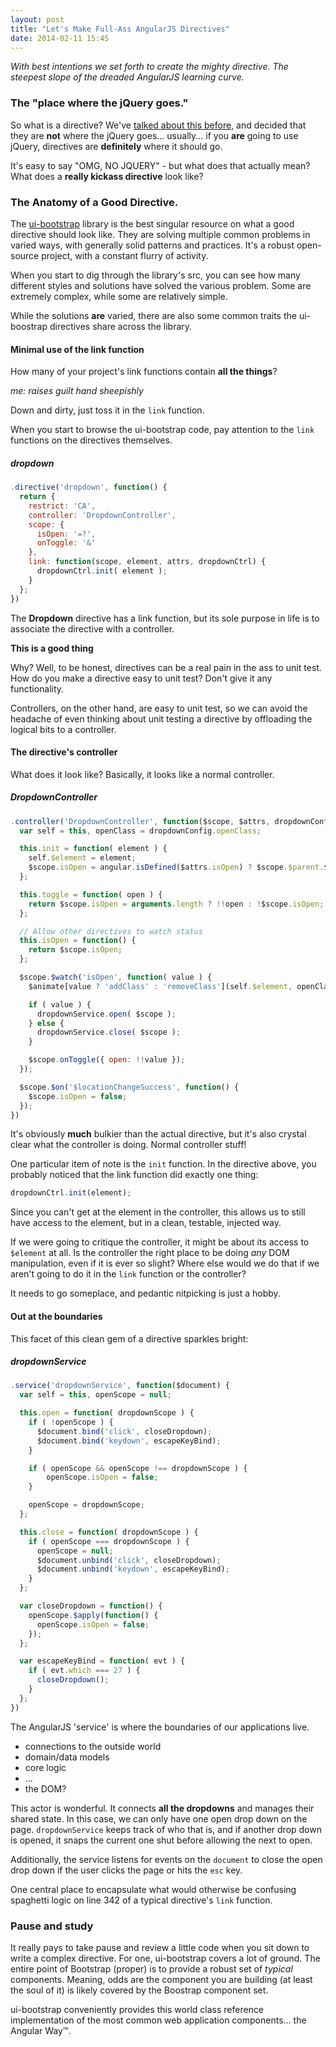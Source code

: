 ```yaml
---
layout: post
title: "Let's Make Full-Ass AngularJS Directives"
date: 2014-02-11 15:45
---
```


_With best intentions we set forth to create the mighty directive. The steepest slope of the dreaded AngularJS learning curve._

### The "place where the jQuery goes."

So what is a directive? We've [talked about this before](http://www.joelhooks.com/blog/2013/07/27/using-angularjs-stop-using-jquery-as-a-crutch/), and decided that they are **not** where the jQuery goes... usually... if you **are** going to use jQuery, directives are **definitely** where it should go.

It's easy to say "OMG, NO JQUERY" - but what does that actually mean? What does a **really kickass directive** look like?

### The Anatomy of a Good Directive.

The [ui-bootstrap](https://github.com/angular-ui/bootstrap) library is the best singular resource on what a good directive should look like. They are solving multiple common problems in varied ways, with generally solid patterns and practices. It's a robust open-source project, with a constant flurry of activity.

When you start to dig through the library's src, you can see how many different styles and solutions have solved the various problem. Some are extremely complex, while some are relatively simple.

While the solutions **are** varied, there are also some common traits the ui-boostrap directives share across the library.

#### Minimal use of the link function

How many of your project's link functions contain **all the things**?

_me: raises guilt hand sheepishly_

Down and dirty, just toss it in the `link` function.

When you start to browse the ui-bootstrap code, pay attention to the `link` functions on the directives themselves.

##### dropdown

```javascript
.directive('dropdown', function() {
  return {
    restrict: 'CA',
    controller: 'DropdownController',
    scope: {
      isOpen: '=?',
      onToggle: '&'
    },
    link: function(scope, element, attrs, dropdownCtrl) {
      dropdownCtrl.init( element );
    }
  };
})
```

The **Dropdown** directive has a link function, but its sole purpose in life is to associate the directive with a controller.

**This is a good thing**

Why? Well, to be honest, directives can be a real pain in the ass to unit test. How do you make a directive easy to unit test? Don't give it any functionality.

Controllers, on the other hand, are easy to unit test, so we can avoid the headache of even thinking about unit testing a directive by offloading the logical bits to a controller.

#### The directive's controller

What does it look like? Basically, it looks like a normal controller.

##### DropdownController

```javascript
.controller('DropdownController', function($scope, $attrs, dropdownConfig, dropdownService, $animate) {
  var self = this, openClass = dropdownConfig.openClass;

  this.init = function( element ) {
    self.$element = element;
    $scope.isOpen = angular.isDefined($attrs.isOpen) ? $scope.$parent.$eval($attrs.isOpen) : false;
  };

  this.toggle = function( open ) {
    return $scope.isOpen = arguments.length ? !!open : !$scope.isOpen;
  };

  // Allow other directives to watch status
  this.isOpen = function() {
    return $scope.isOpen;
  };

  $scope.$watch('isOpen', function( value ) {
    $animate[value ? 'addClass' : 'removeClass'](self.$element, openClass);

    if ( value ) {
      dropdownService.open( $scope );
    } else {
      dropdownService.close( $scope );
    }

    $scope.onToggle({ open: !!value });
  });

  $scope.$on('$locationChangeSuccess', function() {
    $scope.isOpen = false;
  });
})
```

It's obviously **much** bulkier than the actual directive, but it's also crystal clear what the controller is doing. Normal controller stuff!

One particular item of note is the `init` function. In the directive above, you probably noticed that the link function did exactly one thing:

```javascript
dropdownCtrl.init(element);
```

Since you can't get at the element in the controller, this allows us to still have access to the element, but in a clean, testable, injected way.

If we were going to critique the controller, it might be about its access to `$element` at all. Is the controller the right place to be doing _any_ DOM manipulation, even if it is ever so slight? Where else would we do that if we aren't going to do it in the `link` function or the controller?

It needs to go someplace, and pedantic nitpicking is just a hobby.

#### Out at the boundaries

This facet of this clean gem of a directive sparkles bright:

##### dropdownService

```javascript
.service('dropdownService', function($document) {
  var self = this, openScope = null;

  this.open = function( dropdownScope ) {
    if ( !openScope ) {
      $document.bind('click', closeDropdown);
      $document.bind('keydown', escapeKeyBind);
    }

    if ( openScope && openScope !== dropdownScope ) {
        openScope.isOpen = false;
    }

    openScope = dropdownScope;
  };

  this.close = function( dropdownScope ) {
    if ( openScope === dropdownScope ) {
      openScope = null;
      $document.unbind('click', closeDropdown);
      $document.unbind('keydown', escapeKeyBind);
    }
  };

  var closeDropdown = function() {
    openScope.$apply(function() {
      openScope.isOpen = false;
    });
  };

  var escapeKeyBind = function( evt ) {
    if ( evt.which === 27 ) {
      closeDropdown();
    }
  };
})
```

The AngularJS 'service' is where the boundaries of our applications live.

- connections to the outside world
- domain/data models
- core logic
- ...
- the DOM?

This actor is wonderful. It connects **all the dropdowns** and manages their shared state. In this case, we can only have one open drop down on the page. `dropdownService` keeps track of who that is, and if another drop down is opened, it snaps the current one shut before allowing the next to open.

Additionally, the service listens for events on the `document` to close the open drop down if the user clicks the page or hits the `esc` key.

One central place to encapsulate what would otherwise be confusing spaghetti logic on line 342 of a typical directive's `link` function.

### Pause and study

It really pays to take pause and review a little code when you sit down to write a complex directive. For one, ui-bootstrap covers a lot of ground. The entire point of Bootstrap (proper) is to provide a robust set of _typical_ components. Meaning, odds are the component you are building (at least the soul of it) is likely covered by the Boostrap component set.

ui-bootstrap conveniently provides this world class reference implementation of the most common web application components... the Angular Way™.
